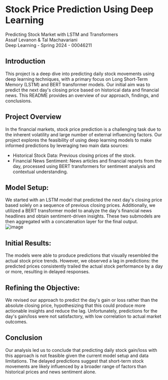 # Stock Price Prediction Using Deep Learning

Predicting Stock Market with LSTM and Transformers  
Assaf Levanon & Tal Machavariani  
Deep Learning - Spring 2024 - 00046211

## Introduction
This project is a deep dive into predicting daily stock movements using deep learning techniques, with a primary focus on Long Short-Term Memory (LSTM) and BERT transformer models. Our initial aim was to predict the next day's closing price based on historical data and financial news. This README provides an overview of our approach, findings, and conclusions.

## Project Overview
In the financial markets, stock price prediction is a challenging task due to the inherent volatility and large number of external influencing factors. Our project explores the feasibility of using deep learning models to make informed predictions by leveraging two main data sources:

- Historical Stock Data: Previous closing prices of the stock.
- Financial News Sentiment: News articles and financial reports from the day, processed using BERT transformers for sentiment analysis and contextual understanding.

## Model Setup:

We started with an LSTM model that predicted the next day's closing price based solely on a sequence of previous closing prices.
Additionally, we utilized a BERT transformer model to analyze the day's financial news headlines and obtain sentiment-driven insights. These two submodels are then aggregated with a concatenation layer for the final output.  
![image](https://github.com/user-attachments/assets/9d46504d-e5e2-4ae3-a4ef-fe1d5057ab1b)

## Initial Results:

The models were able to produce predictions that visually resembled the actual stock price trends.
However, we observed a lag in predictions: the predicted prices consistently trailed the actual stock performance by a day or more, resulting in delayed responses.
## Refining the Objective:

We revised our approach to predict the day's gain or loss rather than the absolute closing price, hypothesizing that this could produce more actionable insights and reduce the lag.
Unfortunately, predictions for the day's gain/loss were not satisfactory, with low correlation to actual market outcomes.
## Conclusion
Our analysis led us to conclude that predicting daily stock gain/loss with this approach is not feasible given the current model setup and data limitations. The delayed predictions suggest that short-term stock movements are likely influenced by a broader range of factors than historical prices and news sentiment alone.


